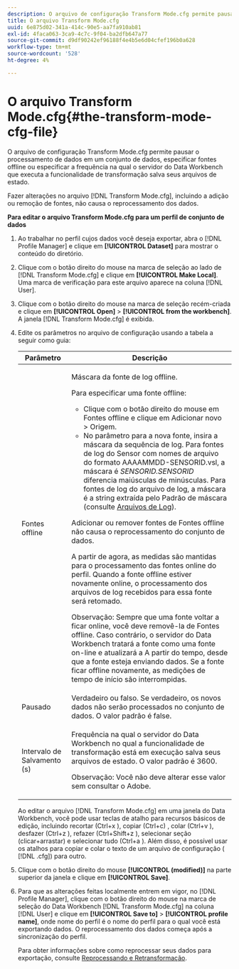 ```yaml
---
description: O arquivo de configuração Transform Mode.cfg permite pausar o processamento de dados em um conjunto de dados, especificar fontes offline ou especificar a frequência na qual o servidor do Data Workbench que executa a funcionalidade de transformação salva seus arquivos de estado.
title: O arquivo Transform Mode.cfg
uuid: 6e875d02-341a-414c-90e5-aa7fa910ab81
exl-id: 4faca063-3ca9-4c7c-9f04-ba2dfb647a77
source-git-commit: d9df90242ef96188f4e4b5e6d04cfef196b0a628
workflow-type: tm+mt
source-wordcount: '528'
ht-degree: 4%

---
```


# O arquivo Transform Mode.cfg{#the-transform-mode-cfg-file}

O arquivo de configuração Transform Mode.cfg permite pausar o processamento de dados em um conjunto de dados, especificar fontes offline ou especificar a frequência na qual o servidor do Data Workbench que executa a funcionalidade de transformação salva seus arquivos de estado.

Fazer alterações no arquivo [!DNL Transform Mode.cfg], incluindo a adição ou remoção de fontes, não causa o reprocessamento dos dados.

**Para editar o arquivo Transform Mode.cfg para um perfil de conjunto de dados**

1. Ao trabalhar no perfil cujos dados você deseja exportar, abra o [!DNL Profile Manager] e clique em **[!UICONTROL Dataset]** para mostrar o conteúdo do diretório.
1. Clique com o botão direito do mouse na marca de seleção ao lado de [!DNL Transform Mode.cfg] e clique em **[!UICONTROL Make Local]**. Uma marca de verificação para este arquivo aparece na coluna [!DNL User].
1. Clique com o botão direito do mouse na marca de seleção recém-criada e clique em **[!UICONTROL Open]** > **[!UICONTROL from the workbench]**. A janela [!DNL Transform Mode.cfg] é exibida.
1. Edite os parâmetros no arquivo de configuração usando a tabela a seguir como guia:

   <table id="table_9FC00BD54FD8439DA17AEF61AC2ACD50"> 
    <thead> 
    <tr> 
    <th colname="col1" class="entry"> Parâmetro </th> 
    <th colname="col2" class="entry"> Descrição </th> 
    </tr> 
    </thead>
    <tbody> 
    <tr> 
    <td colname="col1"> Fontes offline </td> 
    <td colname="col2"> <p>Máscara da fonte de log offline. </p> <p> Para especificar uma fonte offline: </p> 
    <ul id="ul_B93F945A697C4882ADE420438712B0B0"> 
     <li id="li_617C04FE9F1C4E998394F224CFEA21F3"> Clique com o botão direito do mouse em <span class="uicontrol"> Fontes offline</span> e clique em <span class="uicontrol"> Adicionar novo</span> &gt; <span class="uicontrol"> Origem</span>. </li> 
    <li id="li_B263A294D1F14D62BBAA5DBF3B388C38"> No parâmetro para a nova fonte, insira a máscara da sequência de log. Para fontes de log do Sensor com nomes de arquivo do formato <span class="filepath"> AAAAMMDD-SENSORID.vsl</span>, a máscara é <i>SENSORID.SENSORID</i> diferencia maiúsculas de minúsculas. Para fontes de log do arquivo de log, a máscara é a string extraída pelo <span class="wintitle"> Padrão de máscara</span> (consulte <a href="../../../../home/c-dataset-const-proc/c-log-proc-config-file/c-log-sources.md#concept-3d4fb817c057447d90f166b1183b461e"> Arquivos de Log</a>). </li> 
    </ul> <p> Adicionar ou remover fontes de <span class="wintitle"> Fontes offline</span> não causa o reprocessamento do conjunto de dados. </p> <p> A partir de agora, as medidas são mantidas para o processamento das fontes online do perfil. Quando a fonte offline estiver novamente online, o processamento dos arquivos de log recebidos para essa fonte será retomado. </p> <p> <p>Observação: Sempre que uma fonte voltar a ficar online, você deve removê-la de <span class="wintitle"> Fontes offline</span>. Caso contrário, o servidor do Data Workbench tratará a fonte como uma fonte on-line e atualizará a A partir do tempo, desde que a fonte esteja enviando dados. Se a fonte ficar offline novamente, as medições de tempo de início são interrompidas. </p> </p> </td> 
    </tr> 
    <tr> 
    <td colname="col1"> Pausado </td> 
    <td colname="col2"> Verdadeiro ou falso. Se verdadeiro, os novos dados não serão processados no conjunto de dados. O valor padrão é false. </td> 
    </tr> 
    <tr> 
    <td colname="col1"> Intervalo de Salvamento (s) </td> 
    <td colname="col2"> <p>Frequência na qual o servidor do Data Workbench no qual a funcionalidade de transformação está em execução salva seus arquivos de estado. O valor padrão é 3600. </p> <p> <p>Observação:  Você não deve alterar esse valor sem consultar o Adobe. </p> </p> </td> 
    </tr> 
    </tbody> 
   </table>

   Ao editar o arquivo [!DNL Transform Mode.cfg] em uma janela do Data Workbench, você pode usar teclas de atalho para recursos básicos de edição, incluindo recortar (Ctrl+x ), copiar (Ctrl+c) , colar (Ctrl+v ), desfazer (Ctrl+z ), refazer (Ctrl+Shift+z ), selecionar seção (clicar+arrastar) e selecionar tudo (Ctrl+a ). Além disso, é possível usar os atalhos para copiar e colar o texto de um arquivo de configuração ( [!DNL .cfg]) para outro.

1. Clique com o botão direito do mouse **[!UICONTROL (modified)]** na parte superior da janela e clique em **[!UICONTROL Save]**.
1. Para que as alterações feitas localmente entrem em vigor, no [!DNL Profile Manager], clique com o botão direito do mouse na marca de seleção do Data Workbench [!DNL Transform Mode.cfg] na coluna [!DNL User] e clique em **[!UICONTROL Save to]** > **[!UICONTROL profile name]**, onde nome do perfil é o nome do perfil para o qual você está exportando dados. O reprocessamento dos dados começa após a sincronização do perfil.

   Para obter informações sobre como reprocessar seus dados para exportação, consulte [Reprocessando e Retransformação](../../../../home/c-dataset-const-proc/c-reproc-retrans/c-unst-reproc-retrans.md).
